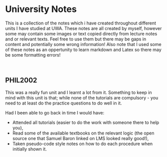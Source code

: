 University Notes
================

This is a collection of the notes which i have created throughout different
units I have studied at UWA. These notes are all created by myself, however some
may contain some images or text copied directly from lecture notes and or
relevant texts. Feel free to use them but there may be gaps in content and
potentially some wrong information! Also note that I used some of these notes 
as an oppertunity to learn markdown and Latex so there may be some formatting errors!

 

PHIL2002
--------

This was a really fun unit and I learnt a lot from it. Something to keep in mind
with this unit is that; while none of the tutorials are compulsory - you need to
at least do the practice questions to do well in it.

Had I been able to go back in time I would have:

* Attended all tutorials (easier to do the work with someone there to help
you),
* Read some of the available textbooks on the relevant logic (the open source
one that Samuel Baron linked on LMS looked really good!),
* Taken pseudo-code style notes on how to do each procedure when initially
shown it.
